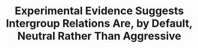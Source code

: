 ---
title: "Experimental Evidence Suggests Intergroup Relations Are, by Default, Neutral Rather Than Aggressive"
collection: publications
permalink: /publication/imada_mifune_2023_bbs.pdf
paperurl: '/files/Imada and Mifune (2024).pdf'
link: 'https://doi.org/10.1017/S0140525X23002728'
citation: '<u>Imada, H.</u>, & *Mifune, N. (2024). Experimental Evidence Suggests Intergroup Relations Are, by Default, Neutral Rather Than Aggressive. <em>Behavioral and Brain Sciences</em>, 47, e13. https://doi.org/10.1017/S0140525X23002728'
---